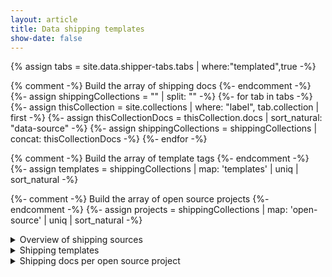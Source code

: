 ```yaml
---
layout: article
title: Data shipping templates
show-date: false
---
```


{% assign tabs = site.data.shipper-tabs.tabs | where:"templated",true -%}

{% comment -%} Build the array of shipping docs {%- endcomment -%}
{%- assign shippingCollections = "" | split: "" -%}
{%- for tab in tabs -%}
  {%- assign thisCollection = site.collections |  where: "label", tab.collection | first -%}
  {%- assign thisCollectionDocs = thisCollection.docs | sort_natural: "data-source" -%}
  {%- assign shippingCollections = shippingCollections | concat: thisCollectionDocs -%}
{%- endfor -%}

{% comment -%} Build the array of template tags {%- endcomment -%}
{%- assign templates = shippingCollections | map: 'templates' | uniq | sort_natural -%}

{%- comment -%} Build the array of open source projects {%- endcomment -%}
{%- assign projects = shippingCollections | map: 'open-source' | uniq | sort_natural -%}

<details>

<summary>
Overview of shipping sources
</summary>

{% comment -%} Generate the table of all shipping sources {%- endcomment -%}
| Source | Data | Templates | Open source projects |
|---|---|---|
{%- for doc in shippingCollections %}
| [{{ doc.data-source }}]({{doc.url | prepend: site.baseurl }}) | {{ doc.collection | split: "-" | first -}}
  | {{ doc.templates | inspect -}}
  | {%- for project in doc.open-source -%}
      [ {{- project.title -}} ]( {{- project.github-repo -}} )
      {%- unless forloop.last -%} , <br> {%- endunless -%}
    {%- endfor -%}
  |
{%- endfor %}

</details>

<details>

<summary>
Shipping templates
</summary>

This covers only data sources
(**not** shippers or community shippers).

These are the tags used in the shipping docs.
When we say "template",
we mean these docs should follow roughly the same flow.

{% for template in templates -%}
`{{template}}`
{%- unless forloop.last -%} , {% endunless -%}
{% endfor %}

{% for template in templates %}
  {%- assign docsWithThisTemplate = shippingCollections | where_exp: "doc", "doc.templates contains template" -%}

  ### Template: {{template}}

  Used in:

  {%- for doc in docsWithThisTemplate %}
    [{{doc.data-source}}]({{doc.url |  prepend: site.baseurl}})
    {%- unless forloop.last -%} , {% endunless -%}
  {% endfor %}

  {% assign thisTemplateFramework = site.data.shipper-tabs.templates | where: 'slug', template | first %}
  {% if thisTemplateFramework.outline %}

{{thisTemplateFramework.outline | markdownify }}

  {% endif %}

{% endfor -%}

</details>

<details>

<summary>
Shipping docs per open source project
</summary>

{% comment -%} Generate the table of open source projects {%- endcomment -%}
| Project | Used in |
|---|---|---|
{%- for project in projects %}
| {{ project.title }} <br> [logzio/{{ project.github-repo -}}]({{site.github.org_url}}/{{project.github-repo}}) {{ "" -}}
| {%- capture docsWithThisProject -%}
    {%- assign docsWithOpenSource = shippingCollections | where_exp: "doc", "doc.open-source" -%}
    {%- for doc in docsWithOpenSource -%}
      {%- assign openSourceStringified = doc.open-source | join: "," -%}
      {%- if openSourceStringified contains project.github-repo -%}
        [{{doc.data-source}}]({{doc.url}})$$
      {%- endif -%}
    {%- endfor -%}
  {%- endcapture -%}
  {{docsWithThisProject | split: "$$" | join: "<br>"}} |
{%- endfor %}

</details>
